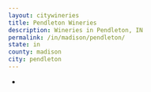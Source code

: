 ```yaml
---
layout: citywineries
title: Pendleton Wineries
description: Wineries in Pendleton, IN
permalink: /in/madison/pendleton/
state: in
county: madison
city: pendleton
---
```

-
